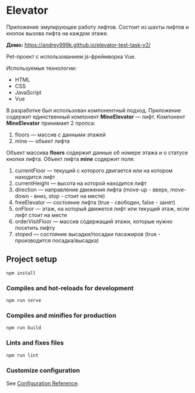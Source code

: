 # Elevator

Приложение эмулирующее работу лифтов.
Состоит из шахты лифтов и кнопок вызова лифта на каждом этаже.

**Демо:** <https://andrey999k.github.io/elevator-test-task-v2/>

Pet-проект с использованием js-фреймворка Vue.

Используемые технологии:<br>
* HTML<br>
* CSS<br>
* JavaScript<br>
* Vue<br>

В разработке был использован компонентный подход.
Приложение содержит единственный компонент **MineElevator** — лифт.
Компонент **MineElevator** принимает 2 пропса:
1) floors — массив с данными этажей
2) mine — объект лифта

Объект массива **floors** содержит данные об номере этажа и о статусе кнопки лифта.
Объект лифта **mine** содержит поля:
1) currentFloor — текущий с которого двигается или на котором находится лифт
2) currentHeight — высота на которой находится лифт
3) direction — направление движения лифта (move-up - вверх, move-down - вниз, stop - стоит на месте)
4) freeElevator — состояние лифта (true - свободен, false - занят)
5) onFloor — этаж, на который движется лифт или текущий этаж, если лифт стоит на месте
6) orderVisitFloor — массив содержащий этажи, которые нужно посетить лифту
7) stoped — состояние высадки/посадки пасажиров (true - производится посадка/высадка)

## Project setup
```
npm install
```

### Compiles and hot-reloads for development
```
npm run serve
```

### Compiles and minifies for production
```
npm run build
```

### Lints and fixes files
```
npm run lint
```

### Customize configuration
See [Configuration Reference](https://cli.vuejs.org/config/).
